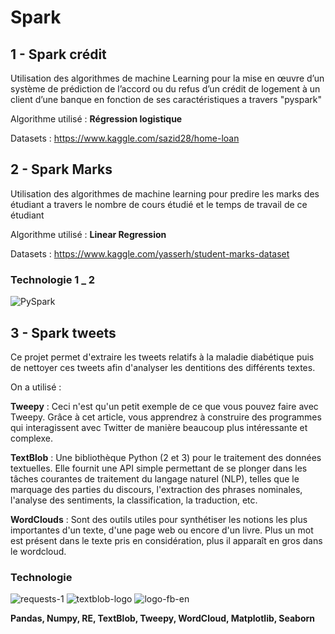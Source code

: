 # Spark

## 1 - Spark crédit 

Utilisation des algorithmes de machine Learning pour la mise en œuvre d’un système de prédiction de l’accord ou du refus d’un crédit de logement à un client d’une banque en fonction de ses caractéristiques a travers "pyspark"  <br/>

Algorithme utilisé : <strong> Régression logistique </strong>  <br/>

Datasets : https://www.kaggle.com/sazid28/home-loan <br/>

## 2 - Spark Marks

Utilisation des algorithmes de machine learning pour predire les marks des étudiant a travers le nombre de cours étudié et le temps de travail de ce étudiant <br/>

Algorithme utilisé : <strong> Linear Regression </strong> <br/>
  
Datasets : https://www.kaggle.com/yasserh/student-marks-dataset <br/>

### Technologie 1 _ 2 

![PySpark](https://user-images.githubusercontent.com/74151613/151956276-55804fb3-e8e5-4d12-8471-ec5ec62d3608.jpg)

  
  
## 3 - Spark tweets

Ce projet permet d'extraire les tweets relatifs à la maladie diabétique puis de nettoyer ces tweets afin d'analyser les dentitions des différents textes. <br/>
  
On a utilisé : <br/>

<strong>Tweepy</strong> : Ceci n'est qu'un petit exemple de ce que vous pouvez faire avec Tweepy. Grâce à cet article, vous apprendrez à construire des programmes qui interagissent avec Twitter de manière beaucoup plus intéressante et complexe. <br/>
  
<strong>TextBlob</strong> : Une bibliothèque Python (2 et 3) pour le traitement des données textuelles. Elle fournit une API simple permettant de se plonger dans les tâches courantes de traitement du langage naturel (NLP), telles que le marquage des parties du discours, l'extraction des phrases nominales, l'analyse des sentiments, la classification, la traduction, etc. <br/>

<strong>WordClouds</strong> : Sont des outils utiles pour synthétiser les notions les plus importantes d'un texte, d'une page web ou encore d'un livre. Plus un mot est présent dans le texte pris en considération, plus il apparaît en gros dans le wordcloud.  <br/>
  
### Technologie 
  
![requests-1](https://user-images.githubusercontent.com/74151613/151957656-9bd88203-821d-43ad-81e1-2903aca71ccd.png)
![textblob-logo](https://user-images.githubusercontent.com/74151613/151957687-06882f75-35af-4143-aada-f0064f9cdcce.png)
![logo-fb-en](https://user-images.githubusercontent.com/74151613/151957733-7efb5bb1-4a0c-473f-87d9-38f2af79c35f.png) <br/>
  
 <strong> Pandas, Numpy, RE, TextBlob, Tweepy, WordCloud, Matplotlib, Seaborn  </strong>

  
  




